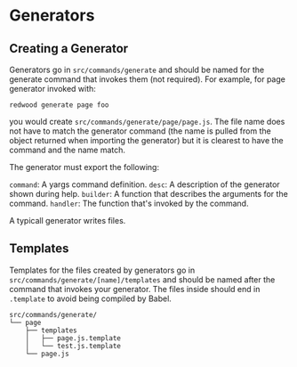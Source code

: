# Generators

## Creating a Generator

Generators go in `src/commands/generate` and should be named for the generate command that invokes them (not required). For example, for page generator invoked with:

    redwood generate page foo

you would create `src/commands/generate/page/page.js`. The file name does not have to match the generator command (the name is pulled from the object returned when importing the generator) but it is clearest to have the command and the name match.

The generator must export the following:

  `command`: A yargs command definition.
  `desc`: A description of the generator shown during help.
  `builder`: A function that describes the arguments for the command.
  `handler`: The function that's invoked by the command.

A typicall generator writes files.

## Templates

Templates for the files created by generators go in `src/commands/generate/[name]/templates` and should be named after the command that invokes your generator. The files inside should end in `.template` to avoid being compiled by Babel.

    src/commands/generate/
    └── page
        ├── templates
        │   ├── page.js.template
        │   └── test.js.template
        └── page.js
